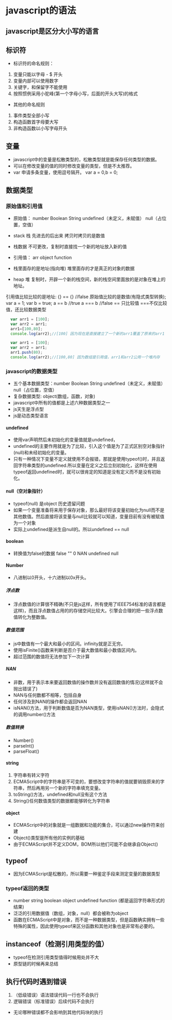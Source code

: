 # javascript的语法

## javascript是区分大小写的语言

## 标识符

* 标识符的命名规则：
  
1. 变量只能以字母 - $ 开头
2. 变量内部可以使用数字
3. 关键字，和保留字不能使用
4. 按照惯例采用小驼峰(第一个字母小写，后面的开头大写)的格式

* 其他的命名规则

1. 事件类型全部小写
2. 构造函数首字母要大写
3. 非构造函数以小写字母开头

## 变量

* javascript中的变量是松散类型的，松散类型就是能保存任何类型的数据。
* 可以在修改变量的值的同时修改变量的类型，但是不太推荐。
* var 申请多条变量，使用逗号隔开。 var a = 0,b = 0;

## 数据类型

### 原始值和引用值

* 原始值： number Boolean String undefined（未定义，未赋值） null（占位置，空值）
* stack 栈 先进去的后出来 拷贝时拷贝的是数值
* 栈数据 不可更改，复制时直接找一个新的地址放入新的值

* 引用值： arr object function
* 栈里面存的是地址(指向堆)   堆里面存的才是真正的对象的数据
* heap 堆   复制时，开辟一个新的栈空间，新的栈空间里面放的是对象在堆上的地址。

引用值比较比较的是地址:    {} == {} //false
原始值比较的是数值(有隐式类型转换);    var a = 1; var b = true;
                                    a == b //true
                                    a === b  //false
    == 只比较值   ===不仅比较值，还比较数据类型

```javascript
  var arr1 = [100];
  var arr2 = arr1;
  arr1=[100,80];
  console.log(arr2);//[100] 因为现在是直接建立了一个新的arr1覆盖了原来的arr1

  var arr1 = [100];
  var arr2 = arr1;
  arr1.push(80);
  console.log(arr2);//[100,80] 因为数组是引用值，arr1和arr2公用一个堆内存
```

### javascript的数据类型

* 五个基本数据类型：number Boolean String undefined（未定义，未赋值） null（占位置，空值）
* 复杂数据类型: object(数组，函数，对象)
* javascript中所有的值都是上述六种数据类型之一
* js天生是浮点型
* js是动态类型语言

#### undefined

* 使用var声明然后未初始化的变量值就是undefined，
* undefined的主要作用就是为了比较，引入这个值是为了正式区别空对象指针(null)和未经初始化的变量。
* 只有一种情况下变量不定义就使用不会报错，那就是使用typeof()时，并且返回字符串类型的undefined.所以变量在定义之后立刻初始化，这样在使用typeof返回undefined时，就可以很肯定的知道是没有定义而不是没有初始化。

#### null（空对象指针）

* typeof(null) 是object 历史遗留问题
* 如果一个变量准备将来用于保存对象，那么最好将该变量初始化为null而不是其他数值。然后直接将该变量与null比较就可以知道，变量目前有没有被赋值为一个对象
* 实际上undefined是派生自null的。所以undefined == null

#### boolean

* 转换值为false的数据 false "" 0 NAN undefined null

#### Number

* 八进制以0开头，十六进制以0x开头。

##### 浮点数

* 浮点数值的计算很不精确(不只是js这样，所有使用了IEEE754标准的语言都是这样)，而且浮点数值占用的的存储空间比较大。引擎会合理的把一些浮点数值转化为整数值。

##### 数值范围

* js中数值有一个最大和最小的区间。infinity就是正无穷。
* 使用isFinite()函数来判断是否介于最大数值和最小数值区间内。
* 超过范围的数值将无法参加下一次计算

##### NAN

* 非数，用于表示本来要返回数值的操作数并没有返回数值的情况(这样就不会抛出错误了)
* NAN与任何数都不相等，包括自身
* 任何涉及到NAN的操作都会返回NAN
* isNAN()方法，用于判断数值是否为NAN类型，使用isNAN()方法时，会隐式的调用number()方法

##### 数值转换

* Number()
* parseInt()
* parseFloat()

#### string

1. 字符串有转义字符
2. ECMAScript中的字符串是不可变的，要想改变字符串的值就要销毁原来的字符串，然后再用另一个新的字符串填充变量。
3. toString()方法，undefined和null没有这个方法
4. String()任何数值类型的数据都能够转化为字符串

#### object

* ECMAScript中的对象就是一组数据和功能的集合，可以通过new操作符来创建
* Object()类型是所有他的实例的基础
* 由于ECMAScript并不定义DOM，BOM所以他们可能不会继承自Object()

## typeof

* 因为ECMAScript是松散的，所以需要一种鉴定手段来测定变量的数据类型

### typeof返回的类型

* number string boolean object undefined function (都是返回字符串形式的结果)
* 泛泛的引用数据值（数组，对象，null）都会被称为object
* 函数在ECMAScript中是对象，而不是一种数据类型，但是函数确实拥有一些特殊的属性，因此使用typeof来区分函数和其他对象也是非常有必要的。

## instanceof（检测引用类型的值）

* typeof在检测引用类型值得时候用处并不大
* 原型链的时候再来总结

## 执行代码时遇到错误

1. （低级错误）语法错误代码一行也不会执行
2. 逻辑错误（标准错误）后续代码不会执行

* 无论哪种错误都不会影响到其他代码块的执行
